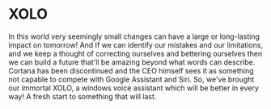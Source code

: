 # XOLO

In this world very seemingly small changes can have a large or long-lasting impact on tomorrow! And If we can identify our mistakes and our limitations, and we keep a thought of correcting ourselves and bettering ourselves then we can build a future that'll be amazing beyond what words can describe. Cortana has been discontinued and the CEO himself sees it as something not capable to compete with Google Assistant and Siri. So, we've brought our immortal XOLO, a windows voice assistant which will be better in every way! A fresh start to something that will last.
